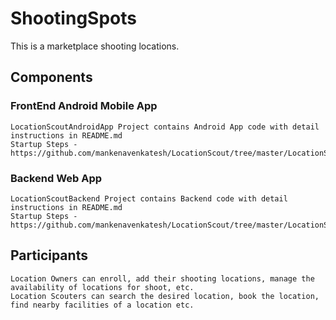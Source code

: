 # ShootingSpots

This is a marketplace shooting locations.

## Components

### FrontEnd Android Mobile App
```
LocationScoutAndroidApp Project contains Android App code with detail instructions in README.md
Startup Steps - https://github.com/mankenavenkatesh/LocationScout/tree/master/LocationScoutFrontEnd
```

### Backend Web App
```
LocationScoutBackend Project contains Backend code with detail instructions in README.md
Startup Steps - https://github.com/mankenavenkatesh/LocationScout/tree/master/LocationScoutBackend
```


## Participants
 
 ```
Location Owners can enroll, add their shooting locations, manage the availability of locations for shoot, etc. 
Location Scouters can search the desired location, book the location, find nearby facilities of a location etc.

```
 
 
 
